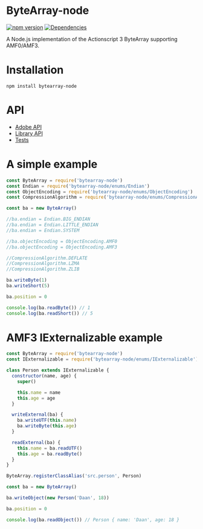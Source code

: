 # ByteArray-node

[![npm version](https://img.shields.io/npm/v/bytearray-node?style=flat-square)](https://www.npmjs.com/package/bytearray-node)
[![Dependencies](https://img.shields.io/david/Zaseth/bytearray-node)](https://www.npmjs.com/package/bytearray-node?activeTab=dependencies)

A Node.js implementation of the Actionscript 3 ByteArray supporting AMF0/AMF3.

# Installation

`npm install bytearray-node`

# API

* [Adobe API](https://help.adobe.com/en_US/FlashPlatform/reference/actionscript/3/flash/utils/ByteArray.html)
* [Library API](https://github.com/Zaseth/bytearray-node/wiki)
* [Tests](https://github.com/Zaseth/bytearray-node/tree/master/test)

# A simple example

```javascript
const ByteArray = require('bytearray-node')
const Endian = require('bytearray-node/enums/Endian')
const ObjectEncoding = require('bytearray-node/enums/ObjectEncoding')
const CompressionAlgorithm = require('bytearray-node/enums/CompressionAlgorithm')

const ba = new ByteArray()

//ba.endian = Endian.BIG_ENDIAN
//ba.endian = Endian.LITTLE_ENDIAN
//ba.endian = Endian.SYSTEM

//ba.objectEncoding = ObjectEncoding.AMF0
//ba.objectEncoding = ObjectEncoding.AMF3

//CompressionAlgorithm.DEFLATE
//CompressionAlgorithm.LZMA
//CompressionAlgorithm.ZLIB

ba.writeByte(1)
ba.writeShort(5)

ba.position = 0

console.log(ba.readByte()) // 1
console.log(ba.readShort()) // 5
```

# AMF3 IExternalizable example

```javascript
const ByteArray = require('bytearray-node')
const IExternalizable = require('bytearray-node/enums/IExternalizable')

class Person extends IExternalizable {
  constructor(name, age) {
    super()

    this.name = name
    this.age = age
  }

  writeExternal(ba) {
    ba.writeUTF(this.name)
    ba.writeByte(this.age)
  }

  readExternal(ba) {
    this.name = ba.readUTF()
    this.age = ba.readByte()
  }
}

ByteArray.registerClassAlias('src.person', Person)

const ba = new ByteArray()

ba.writeObject(new Person('Daan', 18))

ba.position = 0

console.log(ba.readObject()) // Person { name: 'Daan', age: 18 }
```
